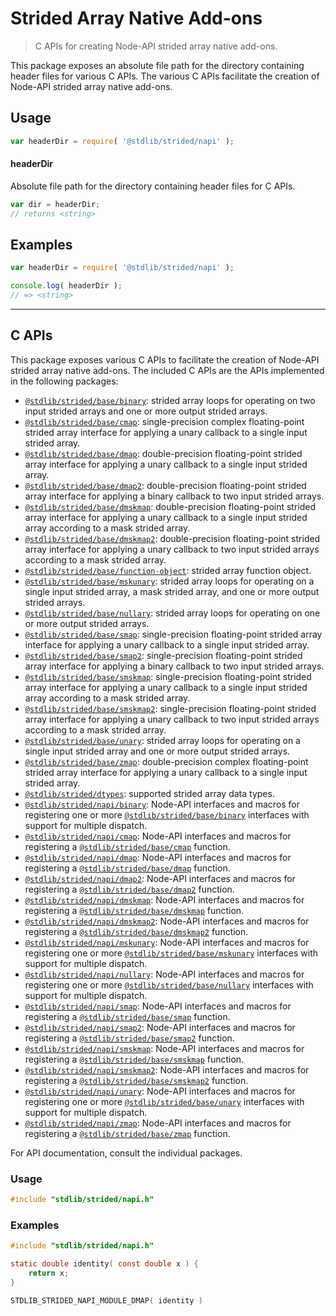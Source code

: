 <!--

@license Apache-2.0

Copyright (c) 2020 The Stdlib Authors.

Licensed under the Apache License, Version 2.0 (the "License");
you may not use this file except in compliance with the License.
You may obtain a copy of the License at

   http://www.apache.org/licenses/LICENSE-2.0

Unless required by applicable law or agreed to in writing, software
distributed under the License is distributed on an "AS IS" BASIS,
WITHOUT WARRANTIES OR CONDITIONS OF ANY KIND, either express or implied.
See the License for the specific language governing permissions and
limitations under the License.

-->

# Strided Array Native Add-ons

> C APIs for creating Node-API strided array native add-ons.

<!-- Section to include introductory text. Make sure to keep an empty line after the intro `section` element and another before the `/section` close. -->

<section class="intro">

This package exposes an absolute file path for the directory containing header files for various C APIs. The various C APIs facilitate the creation of Node-API strided array native add-ons.

</section>

<!-- /.intro -->

<!-- Package usage documentation. -->

<section class="usage">

## Usage

```javascript
var headerDir = require( '@stdlib/strided/napi' );
```

#### headerDir

Absolute file path for the directory containing header files for C APIs.

```javascript
var dir = headerDir;
// returns <string>
```

</section>

<!-- /.usage -->

<!-- Package usage notes. Make sure to keep an empty line after the `section` element and another before the `/section` close. -->

<section class="notes">

</section>

<!-- /.notes -->

<!-- Package usage examples. -->

<section class="examples">

## Examples

```javascript
var headerDir = require( '@stdlib/strided/napi' );

console.log( headerDir );
// => <string>
```

</section>

<!-- /.examples -->

<!-- C interface documentation. -->

* * *

<section class="c">

## C APIs

<!-- Section to include introductory text. Make sure to keep an empty line after the intro `section` element and another before the `/section` close. -->

<section class="intro">

This package exposes various C APIs to facilitate the creation of Node-API strided array native add-ons. The included C APIs are the APIs implemented in the following packages:

<!-- NOTE: please keep in alphabetical order -->

-   [`@stdlib/strided/base/binary`][@stdlib/strided/base/binary]: strided array loops for operating on two input strided arrays and one or more output strided arrays.
-   [`@stdlib/strided/base/cmap`][@stdlib/strided/base/cmap]: single-precision complex floating-point strided array interface for applying a unary callback to a single input strided array.
-   [`@stdlib/strided/base/dmap`][@stdlib/strided/base/dmap]: double-precision floating-point strided array interface for applying a unary callback to a single input strided array.
-   [`@stdlib/strided/base/dmap2`][@stdlib/strided/base/dmap2]: double-precision floating-point strided array interface for applying a binary callback to two input strided arrays.
-   [`@stdlib/strided/base/dmskmap`][@stdlib/strided/base/dmskmap]: double-precision floating-point strided array interface for applying a unary callback to a single input strided array according to a mask strided array.
-   [`@stdlib/strided/base/dmskmap2`][@stdlib/strided/base/dmskmap2]: double-precision floating-point strided array interface for applying a unary callback to two input strided arrays according to a mask strided array.
-   [`@stdlib/strided/base/function-object`][@stdlib/strided/base/function-object]: strided array function object.
-   [`@stdlib/strided/base/mskunary`][@stdlib/strided/base/mskunary]: strided array loops for operating on a single input strided array, a mask strided array, and one or more output strided arrays.
-   [`@stdlib/strided/base/nullary`][@stdlib/strided/base/nullary]: strided array loops for operating on one or more output strided arrays.
-   [`@stdlib/strided/base/smap`][@stdlib/strided/base/smap]: single-precision floating-point strided array interface for applying a unary callback to a single input strided array.
-   [`@stdlib/strided/base/smap2`][@stdlib/strided/base/smap2]: single-precision floating-point strided array interface for applying a binary callback to two input strided arrays.
-   [`@stdlib/strided/base/smskmap`][@stdlib/strided/base/smskmap]: single-precision floating-point strided array interface for applying a unary callback to a single input strided array according to a mask strided array.
-   [`@stdlib/strided/base/smskmap2`][@stdlib/strided/base/smskmap2]: single-precision floating-point strided array interface for applying a unary callback to two input strided arrays according to a mask strided array.
-   [`@stdlib/strided/base/unary`][@stdlib/strided/base/unary]: strided array loops for operating on a single input strided array and one or more output strided arrays.
-   [`@stdlib/strided/base/zmap`][@stdlib/strided/base/zmap]: double-precision complex floating-point strided array interface for applying a unary callback to a single input strided array.
-   [`@stdlib/strided/dtypes`][@stdlib/strided/dtypes]: supported strided array data types.
-   [`@stdlib/strided/napi/binary`][@stdlib/strided/napi/binary]: Node-API interfaces and macros for registering one or more [`@stdlib/strided/base/binary`][@stdlib/strided/base/binary] interfaces with support for multiple dispatch.
-   [`@stdlib/strided/napi/cmap`][@stdlib/strided/napi/cmap]: Node-API interfaces and macros for registering a [`@stdlib/strided/base/cmap`][@stdlib/strided/base/cmap] function.
-   [`@stdlib/strided/napi/dmap`][@stdlib/strided/napi/dmap]: Node-API interfaces and macros for registering a [`@stdlib/strided/base/dmap`][@stdlib/strided/base/dmap] function.
-   [`@stdlib/strided/napi/dmap2`][@stdlib/strided/napi/dmap2]: Node-API interfaces and macros for registering a [`@stdlib/strided/base/dmap2`][@stdlib/strided/base/dmap2] function.
-   [`@stdlib/strided/napi/dmskmap`][@stdlib/strided/napi/dmskmap]: Node-API interfaces and macros for registering a [`@stdlib/strided/base/dmskmap`][@stdlib/strided/base/dmskmap] function.
-   [`@stdlib/strided/napi/dmskmap2`][@stdlib/strided/napi/dmskmap2]: Node-API interfaces and macros for registering a [`@stdlib/strided/base/dmskmap2`][@stdlib/strided/base/dmskmap2] function.
-   [`@stdlib/strided/napi/mskunary`][@stdlib/strided/napi/mskunary]: Node-API interfaces and macros for registering one or more [`@stdlib/strided/base/mskunary`][@stdlib/strided/base/mskunary] interfaces with support for multiple dispatch.
-   [`@stdlib/strided/napi/nullary`][@stdlib/strided/napi/nullary]: Node-API interfaces and macros for registering one or more [`@stdlib/strided/base/nullary`][@stdlib/strided/base/nullary] interfaces with support for multiple dispatch.
-   [`@stdlib/strided/napi/smap`][@stdlib/strided/napi/smap]: Node-API interfaces and macros for registering a [`@stdlib/strided/base/smap`][@stdlib/strided/base/smap] function.
-   [`@stdlib/strided/napi/smap2`][@stdlib/strided/napi/smap2]: Node-API interfaces and macros for registering a [`@stdlib/strided/base/smap2`][@stdlib/strided/base/smap2] function.
-   [`@stdlib/strided/napi/smskmap`][@stdlib/strided/napi/smskmap]: Node-API interfaces and macros for registering a [`@stdlib/strided/base/smskmap`][@stdlib/strided/base/smskmap] function.
-   [`@stdlib/strided/napi/smskmap2`][@stdlib/strided/napi/smskmap2]: Node-API interfaces and macros for registering a [`@stdlib/strided/base/smskmap2`][@stdlib/strided/base/smskmap2] function.
-   [`@stdlib/strided/napi/unary`][@stdlib/strided/napi/unary]: Node-API interfaces and macros for registering one or more [`@stdlib/strided/base/unary`][@stdlib/strided/base/unary] interfaces with support for multiple dispatch.
-   [`@stdlib/strided/napi/zmap`][@stdlib/strided/napi/zmap]: Node-API interfaces and macros for registering a [`@stdlib/strided/base/zmap`][@stdlib/strided/base/zmap] function.

For API documentation, consult the individual packages.

</section>

<!-- /.intro -->

<!-- C usage documentation. -->

<section class="usage">

### Usage

```c
#include "stdlib/strided/napi.h"
```

</section>

<!-- /.usage -->

<!-- C API usage notes. Make sure to keep an empty line after the `section` element and another before the `/section` close. -->

<section class="notes">

</section>

<!-- /.notes -->

<!-- C API usage examples. -->

<section class="examples">

### Examples

```c
#include "stdlib/strided/napi.h"

static double identity( const double x ) {
    return x;
}

STDLIB_STRIDED_NAPI_MODULE_DMAP( identity )
```

</section>

<!-- /.examples -->

</section>

<!-- /.c -->

<!-- Section to include cited references. If references are included, add a horizontal rule *before* the section. Make sure to keep an empty line after the `section` element and another before the `/section` close. -->

<section class="references">

</section>

<!-- /.references -->

<!-- Section for related `stdlib` packages. Do not manually edit this section, as it is automatically populated. -->

<section class="related">

</section>

<!-- /.related -->

<!-- Section for all links. Make sure to keep an empty line after the `section` element and another before the `/section` close. -->

<section class="links">

[@stdlib/strided/base/binary]: https://github.com/stdlib-js/stdlib/tree/develop/lib/node_modules/%40stdlib/strided/base/binary

[@stdlib/strided/base/cmap]: https://github.com/stdlib-js/stdlib/tree/develop/lib/node_modules/%40stdlib/strided/base/cmap

[@stdlib/strided/base/dmap]: https://github.com/stdlib-js/stdlib/tree/develop/lib/node_modules/%40stdlib/strided/base/dmap

[@stdlib/strided/base/dmap2]: https://github.com/stdlib-js/stdlib/tree/develop/lib/node_modules/%40stdlib/strided/base/dmap2

[@stdlib/strided/base/dmskmap]: https://github.com/stdlib-js/stdlib/tree/develop/lib/node_modules/%40stdlib/strided/base/dmskmap

[@stdlib/strided/base/dmskmap2]: https://github.com/stdlib-js/stdlib/tree/develop/lib/node_modules/%40stdlib/strided/base/dmskmap2

[@stdlib/strided/base/function-object]: https://github.com/stdlib-js/stdlib/tree/develop/lib/node_modules/%40stdlib/strided/base/function-object

[@stdlib/strided/base/mskunary]: https://github.com/stdlib-js/stdlib/tree/develop/lib/node_modules/%40stdlib/strided/base/mskunary

[@stdlib/strided/base/nullary]: https://github.com/stdlib-js/stdlib/tree/develop/lib/node_modules/%40stdlib/strided/base/nullary

[@stdlib/strided/base/smap]: https://github.com/stdlib-js/stdlib/tree/develop/lib/node_modules/%40stdlib/strided/base/smap

[@stdlib/strided/base/smap2]: https://github.com/stdlib-js/stdlib/tree/develop/lib/node_modules/%40stdlib/strided/base/smap2

[@stdlib/strided/base/smskmap]: https://github.com/stdlib-js/stdlib/tree/develop/lib/node_modules/%40stdlib/strided/base/smskmap

[@stdlib/strided/base/smskmap2]: https://github.com/stdlib-js/stdlib/tree/develop/lib/node_modules/%40stdlib/strided/base/smskmap2

[@stdlib/strided/base/unary]: https://github.com/stdlib-js/stdlib/tree/develop/lib/node_modules/%40stdlib/strided/base/unary

[@stdlib/strided/base/zmap]: https://github.com/stdlib-js/stdlib/tree/develop/lib/node_modules/%40stdlib/strided/base/zmap

[@stdlib/strided/dtypes]: https://github.com/stdlib-js/stdlib/tree/develop/lib/node_modules/%40stdlib/strided/dtypes

[@stdlib/strided/napi/binary]: https://github.com/stdlib-js/stdlib/tree/develop/lib/node_modules/%40stdlib/strided/napi/binary

[@stdlib/strided/napi/cmap]: https://github.com/stdlib-js/stdlib/tree/develop/lib/node_modules/%40stdlib/strided/napi/cmap

[@stdlib/strided/napi/dmap]: https://github.com/stdlib-js/stdlib/tree/develop/lib/node_modules/%40stdlib/strided/napi/dmap

[@stdlib/strided/napi/dmap2]: https://github.com/stdlib-js/stdlib/tree/develop/lib/node_modules/%40stdlib/strided/napi/dmap2

[@stdlib/strided/napi/dmskmap]: https://github.com/stdlib-js/stdlib/tree/develop/lib/node_modules/%40stdlib/strided/napi/dmskmap

[@stdlib/strided/napi/dmskmap2]: https://github.com/stdlib-js/stdlib/tree/develop/lib/node_modules/%40stdlib/strided/napi/dmskmap2

[@stdlib/strided/napi/mskunary]: https://github.com/stdlib-js/stdlib/tree/develop/lib/node_modules/%40stdlib/strided/napi/mskunary

[@stdlib/strided/napi/nullary]: https://github.com/stdlib-js/stdlib/tree/develop/lib/node_modules/%40stdlib/strided/napi/nullary

[@stdlib/strided/napi/smap]: https://github.com/stdlib-js/stdlib/tree/develop/lib/node_modules/%40stdlib/strided/napi/smap

[@stdlib/strided/napi/smap2]: https://github.com/stdlib-js/stdlib/tree/develop/lib/node_modules/%40stdlib/strided/napi/smap2

[@stdlib/strided/napi/smskmap]: https://github.com/stdlib-js/stdlib/tree/develop/lib/node_modules/%40stdlib/strided/napi/smskmap

[@stdlib/strided/napi/smskmap2]: https://github.com/stdlib-js/stdlib/tree/develop/lib/node_modules/%40stdlib/strided/napi/smskmap2

[@stdlib/strided/napi/unary]: https://github.com/stdlib-js/stdlib/tree/develop/lib/node_modules/%40stdlib/strided/napi/unary

[@stdlib/strided/napi/zmap]: https://github.com/stdlib-js/stdlib/tree/develop/lib/node_modules/%40stdlib/strided/napi/zmap

</section>

<!-- /.links -->
